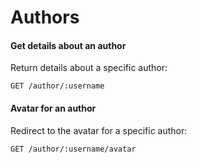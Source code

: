 # Authors

#### Get details about an author

Return details about a specific author:

```
GET /author/:username
```

#### Avatar for an author

Redirect to the avatar for a specific author:

```
GET /author/:username/avatar
```